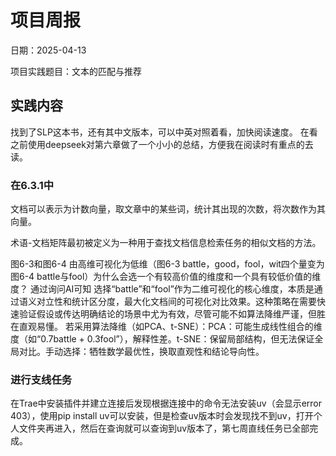 # 项目周报

日期：2025-04-13

项目实践题目：文本的匹配与推荐

## 实践内容

找到了SLP这本书，还有其中文版本，可以中英对照着看，加快阅读速度。
在看之前使用deepseek对第六章做了一个小小的总结，方便我在阅读时有重点的去读。

### 在6.3.1中

文档可以表示为计数向量，取文章中的某些词，统计其出现的次数，将次数作为其向量。

术语-文档矩阵最初被定义为一种用于查找文档信息检索任务的相似文档的方法。


图6-3和图6-4 由高维可视化为低维（图6-3 battle，good，fool，wit四个量变为图6-4 battle与fool）为什么会选一个有较高价值的维度和一个具有较低价值的维度？
通过询问AI可知
选择“battle”和“fool”作为二维可视化的核心维度，本质是​​通过语义对立性和统计区分度，最大化文档间的可视化对比效果​​。这种策略在需要快速验证假设或传达明确结论的场景中尤为有效，尽管可能不如算法降维严谨，但胜在直观易懂。
若采用算法降维（如PCA、t-SNE）：
​​PCA​​：可能生成线性组合的维度（如“0.7battle + 0.3fool”），解释性差。
​​t-SNE​​：保留局部结构，但无法保证全局对比。
​​手动选择​​：牺牲数学最优性，换取直观性和结论导向性。

### 进行支线任务

在Trae中安装插件并建立连接后发现根据连接中的命令无法安装uv（会显示error 403），使用pip install uv可以安装，但是检查uv版本时会发现找不到uv，打开个人文件夹再进入，然后在查询就可以查询到uv版本了，第七周直线任务已全部完成。